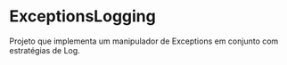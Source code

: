 # ExceptionsLogging

Projeto que implementa um manipulador de Exceptions em conjunto com estratégias de Log.
